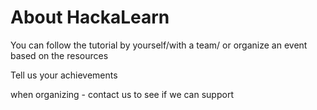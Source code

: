 # About HackaLearn

You can  follow the tutorial by yourself/with a team/ or organize an event based on the resources

Tell us your achievements

when organizing - contact us to see if we can support

